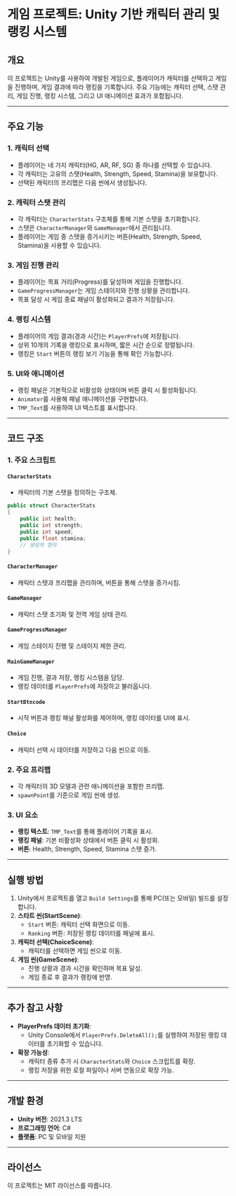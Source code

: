 # 게임 프로젝트: Unity 기반 캐릭터 관리 및 랭킹 시스템

## 개요
이 프로젝트는 Unity를 사용하여 개발된 게임으로, 플레이어가 캐릭터를 선택하고 게임을 진행하며, 게임 결과에 따라 랭킹을 기록합니다. 주요 기능에는 캐릭터 선택, 스탯 관리, 게임 진행, 랭킹 시스템, 그리고 UI 애니메이션 효과가 포함됩니다.

---

## 주요 기능

### 1. **캐릭터 선택**
- 플레이어는 네 가지 캐릭터(HG, AR, RF, SG) 중 하나를 선택할 수 있습니다.
- 각 캐릭터는 고유의 스탯(Health, Strength, Speed, Stamina)을 보유합니다.
- 선택된 캐릭터의 프리팹은 다음 씬에서 생성됩니다.

### 2. **캐릭터 스탯 관리**
- 각 캐릭터는 `CharacterStats` 구조체를 통해 기본 스탯을 초기화합니다.
- 스탯은 `CharacterManager`와 `GameManager`에서 관리됩니다.
- 플레이어는 게임 중 스탯을 증가시키는 버튼(Health, Strength, Speed, Stamina)을 사용할 수 있습니다.

### 3. **게임 진행 관리**
- 플레이어는 목표 거리(Progress)를 달성하며 게임을 진행합니다.
- `GameProgressManager`는 게임 스테이지와 진행 상황을 관리합니다.
- 목표 달성 시 게임 종료 패널이 활성화되고 결과가 저장됩니다.

### 4. **랭킹 시스템**
- 플레이어의 게임 결과(경과 시간)는 `PlayerPrefs`에 저장됩니다.
- 상위 10개의 기록을 랭킹으로 표시하며, 짧은 시간 순으로 정렬됩니다.
- 랭킹은 `Start` 버튼의 랭킹 보기 기능을 통해 확인 가능합니다.

### 5. **UI와 애니메이션**
- 랭킹 패널은 기본적으로 비활성화 상태이며 버튼 클릭 시 활성화됩니다.
- `Animator`를 사용해 패널 애니메이션을 구현합니다.
- `TMP_Text`를 사용하여 UI 텍스트를 표시합니다.

---

## 코드 구조

### 1. 주요 스크립트

#### **`CharacterStats`**
- 캐릭터의 기본 스탯을 정의하는 구조체.
```csharp
public struct CharacterStats
{
    public int health;
    public int strength;
    public int speed;
    public float stamina;
    // 생성자 정의
}
```

#### **`CharacterManager`**
- 캐릭터 스탯과 프리팹을 관리하며, 버튼을 통해 스탯을 증가시킴.

#### **`GameManager`**
- 캐릭터 스탯 초기화 및 전역 게임 상태 관리.

#### **`GameProgressManager`**
- 게임 스테이지 진행 및 스테이지 제한 관리.

#### **`MainGameManager`**
- 게임 진행, 결과 저장, 랭킹 시스템을 담당.
- 랭킹 데이터를 `PlayerPrefs`에 저장하고 불러옵니다.

#### **`StartBtncode`**
- 시작 버튼과 랭킹 패널 활성화를 제어하며, 랭킹 데이터를 UI에 표시.

#### **`Choice`**
- 캐릭터 선택 시 데이터를 저장하고 다음 씬으로 이동.

### 2. 주요 프리팹
- 각 캐릭터의 3D 모델과 관련 애니메이션을 포함한 프리팹.
- `spawnPoint`를 기준으로 게임 씬에 생성.

### 3. UI 요소
- **랭킹 텍스트**: `TMP_Text`를 통해 플레이어 기록을 표시.
- **랭킹 패널**: 기본 비활성화 상태에서 버튼 클릭 시 활성화.
- **버튼**: Health, Strength, Speed, Stamina 스탯 증가.

---

## 실행 방법

1. Unity에서 프로젝트를 열고 `Build Settings`를 통해 PC(또는 모바일) 빌드를 설정합니다.
2. **스타트 씬(StartScene)**:
   - `Start` 버튼: 캐릭터 선택 화면으로 이동.
   - `Ranking` 버튼: 저장된 랭킹 데이터를 패널에 표시.
3. **캐릭터 선택(ChoiceScene)**:
   - 캐릭터를 선택하면 게임 씬으로 이동.
4. **게임 씬(GameScene)**:
   - 진행 상황과 경과 시간을 확인하며 목표 달성.
   - 게임 종료 후 결과가 랭킹에 반영.

---

## 추가 참고 사항

- **PlayerPrefs 데이터 초기화**:
  - Unity Console에서 `PlayerPrefs.DeleteAll();`를 실행하여 저장된 랭킹 데이터를 초기화할 수 있습니다.
- **확장 가능성**:
  - 캐릭터 종류 추가 시 `CharacterStats`와 `Choice` 스크립트를 확장.
  - 랭킹 저장을 위한 로컬 파일이나 서버 연동으로 확장 가능.

---

## 개발 환경
- **Unity 버전**: 2021.3 LTS
- **프로그래밍 언어**: C#
- **플랫폼**: PC 및 모바일 지원

---

## 라이선스
이 프로젝트는 MIT 라이선스를 따릅니다.


